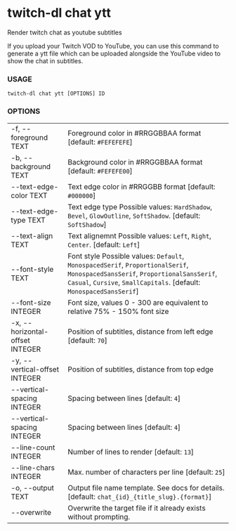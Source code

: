 <!-- ------------------- generated docs start ------------------- -->
# twitch-dl chat ytt

Render twitch chat as youtube subtitles

If you upload your Twitch VOD to YouTube, you can use this command to
generate a ytt file which can be uploaded alongside the YouTube video to
show the chat in subtitles.

### USAGE

```
twitch-dl chat ytt [OPTIONS] ID
```

### OPTIONS

<table>
<tbody>
<tr>
    <td class="code">-f, --foreground TEXT</td>
    <td>Foreground color in #RRGGBBAA format [default: <code>#FEFEFEFE</code>]</td>
</tr>

<tr>
    <td class="code">-b, --background TEXT</td>
    <td>Background color in #RRGGBBAA format [default: <code>#FEFEFE00</code>]</td>
</tr>

<tr>
    <td class="code">--text-edge-color TEXT</td>
    <td>Text edge color in #RRGGBB format [default: <code>#000000</code>]</td>
</tr>

<tr>
    <td class="code">--text-edge-type TEXT</td>
    <td>Text edge type Possible values: <code>HardShadow</code>, <code>Bevel</code>, <code>GlowOutline</code>, <code>SoftShadow</code>. [default: <code>SoftShadow</code>]</td>
</tr>

<tr>
    <td class="code">--text-align TEXT</td>
    <td>Text alignemnt Possible values: <code>Left</code>, <code>Right</code>, <code>Center</code>. [default: <code>Left</code>]</td>
</tr>

<tr>
    <td class="code">--font-style TEXT</td>
    <td>Font style Possible values: <code>Default</code>, <code>MonospacedSerif</code>, <code>ProportionalSerif</code>, <code>MonospacedSansSerif</code>, <code>ProportionalSansSerif</code>, <code>Casual</code>, <code>Cursive</code>, <code>SmallCapitals</code>. [default: <code>MonospacedSansSerif</code>]</td>
</tr>

<tr>
    <td class="code">--font-size INTEGER</td>
    <td>Font size, values 0 - 300 are equivalent to relative 75% - 150% font size</td>
</tr>

<tr>
    <td class="code">-x, --horizontal-offset INTEGER</td>
    <td>Position of subtitles, distance from left edge [default: <code>70</code>]</td>
</tr>

<tr>
    <td class="code">-y, --vertical-offset INTEGER</td>
    <td>Position of subtitles, distance from top edge</td>
</tr>

<tr>
    <td class="code">--vertical-spacing INTEGER</td>
    <td>Spacing between lines [default: <code>4</code>]</td>
</tr>

<tr>
    <td class="code">--vertical-spacing INTEGER</td>
    <td>Spacing between lines [default: <code>4</code>]</td>
</tr>

<tr>
    <td class="code">--line-count INTEGER</td>
    <td>Number of lines to render [default: <code>13</code>]</td>
</tr>

<tr>
    <td class="code">--line-chars INTEGER</td>
    <td>Max. number of characters per line [default: <code>25</code>]</td>
</tr>

<tr>
    <td class="code">-o, --output TEXT</td>
    <td>Output file name template. See docs for details. [default: <code>chat_{id}_{title_slug}.{format}</code>]</td>
</tr>

<tr>
    <td class="code">--overwrite</td>
    <td>Overwrite the target file if it already exists without prompting.</td>
</tr>
</tbody>
</table>

<!-- ------------------- generated docs end ------------------- -->

